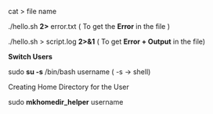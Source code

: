 cat > file name

./hello.sh **2>** error.txt ( To get the **Error** in the file )

./hello.sh > script.log **2>&1** ( To get **Error + Output** in the file)

**Switch Users**

sudo **su -s** /bin/bash username ( -s -> shell)

Creating Home Directory for the User

sudo **mkhomedir_helper** username
